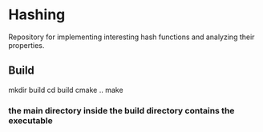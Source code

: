 # Hashing

Repository for implementing interesting hash functions and analyzing their properties.

## Build
mkdir build
cd build
cmake ..
make

### the main directory inside the build directory contains the executable